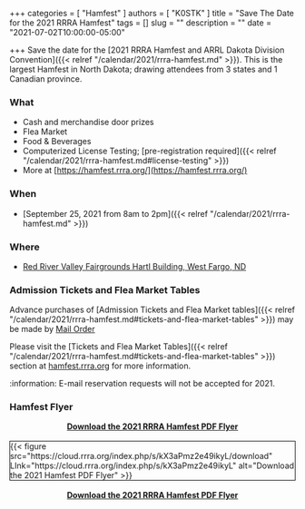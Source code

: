 +++
categories = [ "Hamfest" ]
authors = [ "K0STK" ]
title = "Save The Date for the 2021 RRRA Hamfest"
tags = []
slug = ""
description = ""
date = "2021-07-02T10:00:00-05:00"

+++
Save the date for the
[2021 RRRA Hamfest and ARRL Dakota Division Convention]({{< relref "/calendar/2021/rrra-hamfest.md" >}}).
This is the largest Hamfest in North Dakota; drawing attendees from 3 states and
1 Canadian province.

<!--more-->
### What

* Cash and merchandise door prizes
* Flea Market
* Food & Beverages
* Computerized License Testing; [pre-registration required]({{< relref "/calendar/2021/rrra-hamfest.md#license-testing" >}})
* More at [https://hamfest.rrra.org/](https://hamfest.rrra.org/)

### When

* [September 25, 2021 from 8am to 2pm]({{< relref "/calendar/2021/rrra-hamfest.md" >}})

### Where

* [Red River Valley Fairgrounds Hartl Building, West Fargo, ND](/places/rrv-fairgrounds-hartl-building/)

### Admission Tickets and Flea Market Tables

Advance purchases of
[Admission Tickets and Flea Market tables]({{< relref "/calendar/2021/rrra-hamfest.md#tickets-and-flea-market-tables" >}})
may be made by [Mail Order](https://cloud.rrra.org/index.php/s/CfmoGgaxfb97sJo/download)

Please visit the
[Tickets and Flea Market Tables]({{< relref "/calendar/2021/rrra-hamfest.md#tickets-and-flea-market-tables" >}})
section at
[hamfest.rrra.org](https://hamfest.rrra.org/) for more information.

:information: E-mail reservation requests will not be accepted for 2021.

### Hamfest Flyer

<div style="text-align: center;"><strong><a href="https://cloud.rrra.org/index.php/s/YCsno5WYqsefM2M/download">Download the 2021 RRRA Hamfest PDF Flyer</a></strong></div>
<br />
<div style="border:1px solid black">
{{< figure src="https://cloud.rrra.org/index.php/s/kX3aPmz2e49ikyL/download" LInk="https://cloud.rrra.org/index.php/s/kX3aPmz2e49ikyL" alt="Download the 2021 Hamfest PDF Flyer" >}}
</div>
<br />
<div style="text-align: center;"><strong><a href="https://cloud.rrra.org/index.php/s/YCsno5WYqsefM2M/download">Download the 2021 RRRA Hamfest PDF Flyer</a></strong></div>
